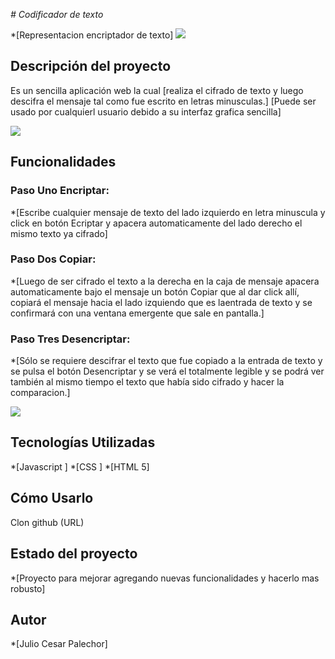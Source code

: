 <em>  # Codificador de texto  </em>

*[Representacion encriptador de texto] <img src="./assets/encriptador.png">

## Descripción del proyecto
Es un sencilla aplicación web la cual [realiza el cifrado de texto y luego descifra el mensaje tal como fue escrito en letras minusculas.]
[Puede ser usado por cualquierl usuario debido a su interfaz grafica sencilla]

<img src="./assets/codificador-previa.png">

## Funcionalidades

### Paso Uno Encriptar: 
*[Escribe cualquier mensaje de texto del lado izquierdo en letra minuscula y click en botón Ecriptar y apacera automaticamente del lado derecho el mismo texto ya cifrado]
### Paso Dos Copiar: 
*[Luego de ser cifrado el texto a la derecha en la caja de mensaje apacera automaticamente bajo el mensaje un botón Copiar que al dar click allí, copiará el mensaje hacia el lado izquiendo que es laentrada de texto y se confirmará con una ventana emergente que sale en pantalla.]
### Paso Tres Desencriptar: 
*[Sólo se requiere descifrar el texto que fue copiado a la entrada de texto y se pulsa el botón Desencriptar y se verá el totalmente legible y se podrá ver también al mismo tiempo el texto que había sido cifrado y hacer la comparacion.]

<img src="C:\Users\Asus\Downloads\codificador\assets">

## Tecnologías Utilizadas
*[Javascript ]
*[CSS ]
*[HTML 5]

## Cómo Usarlo

Clon github (URL)

## Estado del proyecto
*[Proyecto para mejorar agregando nuevas funcionalidades y hacerlo mas robusto]  

## Autor
*[Julio Cesar Palechor]
